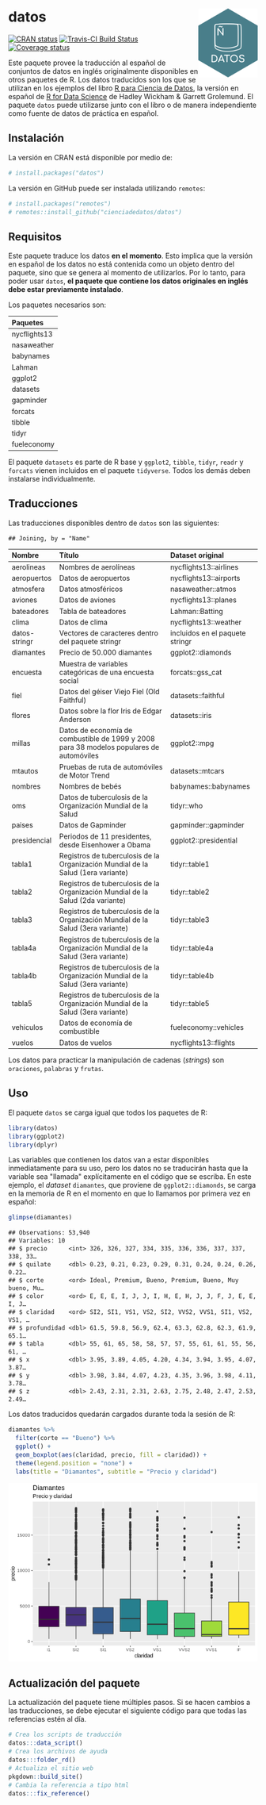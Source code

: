 
datos <img src="man/figures/logo.png" align="right" width = "120px"/>
=====================================================================

[![CRAN status](https://www.r-pkg.org/badges/version/datos)](https://cran.r-project.org/package=datos) [![Travis-CI Build Status](https://travis-ci.org/cienciadedatos/datos.svg?branch=master)](https://travis-ci.org/cienciadedatos/datos) [![Coverage status](https://codecov.io/gh/cienciadedatos/datos/branch/master/graph/badge.svg)](https://codecov.io/github/cienciadedatos/datos?branch=master)

Este paquete provee la traducción al español de conjuntos de datos en inglés originalmente disponibles en otros paquetes de R. Los datos traducidos son los que se utilizan en los ejemplos del libro [R para Ciencia de Datos](https://es.r4ds.hadley.nz/), la versión en español de [R for Data Science](https://r4ds.had.co.nz/) de Hadley Wickham & Garrett Grolemund. El paquete `datos` puede utilizarse junto con el libro o de manera independiente como fuente de datos de práctica en español.

Instalación
-----------

La versión en CRAN está disponible por medio de:

``` r
# install.packages("datos")
```

La versión en GitHub puede ser instalada utilizando `remotes`:

``` r
# install.packages("remotes")
# remotes::install_github("cienciadedatos/datos")
```

Requisitos
----------

Este paquete traduce los datos **en el momento**. Esto implica que la versión en español de los datos no está contenida como un objeto dentro del paquete, sino que se genera al momento de utilizarlos. Por lo tanto, para poder usar `datos`, **el paquete que contiene los datos originales en inglés debe estar previamente instalado**.

Los paquetes necesarios son:

| Paquetes     |
|:-------------|
| nycflights13 |
| nasaweather  |
| babynames    |
| Lahman       |
| ggplot2      |
| datasets     |
| gapminder    |
| forcats      |
| tibble       |
| tidyr        |
| fueleconomy  |

El paquete `datasets` es parte de R base y `ggplot2`, `tibble`, `tidyr`, `readr` y `forcats` vienen incluidos en el paquete `tidyverse`. Todos los demás deben instalarse individualmente.

Traducciones
------------

Las traducciones disponibles dentro de `datos` son las siguientes:

    ## Joining, by = "Name"

| Nombre        | Título                                                                                   | Dataset original                |
|:--------------|:-----------------------------------------------------------------------------------------|:--------------------------------|
| aerolineas    | Nombres de aerolíneas                                                                    | nycflights13::airlines          |
| aeropuertos   | Datos de aeropuertos                                                                     | nycflights13::airports          |
| atmosfera     | Datos atmosféricos                                                                       | nasaweather::atmos              |
| aviones       | Datos de aviones                                                                         | nycflights13::planes            |
| bateadores    | Tabla de bateadores                                                                      | Lahman::Batting                 |
| clima         | Datos de clima                                                                           | nycflights13::weather           |
| datos-stringr | Vectores de caracteres dentro del paquete stringr                                        | incluidos en el paquete stringr |
| diamantes     | Precio de 50.000 diamantes                                                               | ggplot2::diamonds               |
| encuesta      | Muestra de variables categóricas de una encuesta social                                  | forcats::gss\_cat               |
| fiel          | Datos del géiser Viejo Fiel (Old Faithful)                                               | datasets::faithful              |
| flores        | Datos sobre la flor Iris de Edgar Anderson                                               | datasets::iris                  |
| millas        | Datos de economía de combustible de 1999 y 2008 para 38 modelos populares de automóviles | ggplot2::mpg                    |
| mtautos       | Pruebas de ruta de automóviles de Motor Trend                                            | datasets::mtcars                |
| nombres       | Nombres de bebés                                                                         | babynames::babynames            |
| oms           | Datos de tuberculosis de la Organización Mundial de la Salud                             | tidyr::who                      |
| paises        | Datos de Gapminder                                                                       | gapminder::gapminder            |
| presidencial  | Periodos de 11 presidentes, desde Eisenhower a Obama                                     | ggplot2::presidential           |
| tabla1        | Registros de tuberculosis de la Organización Mundial de la Salud (1era variante)         | tidyr::table1                   |
| tabla2        | Registros de tuberculosis de la Organización Mundial de la Salud (2da variante)          | tidyr::table2                   |
| tabla3        | Registros de tuberculosis de la Organización Mundial de la Salud (3era variante)         | tidyr::table3                   |
| tabla4a       | Registros de tuberculosis de la Organización Mundial de la Salud (3era variante)         | tidyr::table4a                  |
| tabla4b       | Registros de tuberculosis de la Organización Mundial de la Salud (3era variante)         | tidyr::table4b                  |
| tabla5        | Registros de tuberculosis de la Organización Mundial de la Salud (3era variante)         | tidyr::table5                   |
| vehiculos     | Datos de economía de combustible                                                         | fueleconomy::vehicles           |
| vuelos        | Datos de vuelos                                                                          | nycflights13::flights           |

Los datos para practicar la manipulación de cadenas (*strings*) son `oraciones`, `palabras` y `frutas`.

Uso
---

El paquete `datos` se carga igual que todos los paquetes de R:

``` r
library(datos)
library(ggplot2)
library(dplyr)
```

Las variables que contienen los datos van a estar disponibles inmediatamente para su uso, pero los datos no se traducirán hasta que la variable sea "llamada" explícitamente en el código que se escriba. En este ejemplo, el *dataset* `diamantes`, que proviene de `ggplot2::diamonds`, se carga en la memoria de R en el momento en que lo llamamos por primera vez en español:

``` r
glimpse(diamantes)
```

    ## Observations: 53,940
    ## Variables: 10
    ## $ precio      <int> 326, 326, 327, 334, 335, 336, 336, 337, 337, 338, 33…
    ## $ quilate     <dbl> 0.23, 0.21, 0.23, 0.29, 0.31, 0.24, 0.24, 0.26, 0.22…
    ## $ corte       <ord> Ideal, Premium, Bueno, Premium, Bueno, Muy bueno, Mu…
    ## $ color       <ord> E, E, E, I, J, J, I, H, E, H, J, J, F, J, E, E, I, J…
    ## $ claridad    <ord> SI2, SI1, VS1, VS2, SI2, VVS2, VVS1, SI1, VS2, VS1, …
    ## $ profundidad <dbl> 61.5, 59.8, 56.9, 62.4, 63.3, 62.8, 62.3, 61.9, 65.1…
    ## $ tabla       <dbl> 55, 61, 65, 58, 58, 57, 57, 55, 61, 61, 55, 56, 61, …
    ## $ x           <dbl> 3.95, 3.89, 4.05, 4.20, 4.34, 3.94, 3.95, 4.07, 3.87…
    ## $ y           <dbl> 3.98, 3.84, 4.07, 4.23, 4.35, 3.96, 3.98, 4.11, 3.78…
    ## $ z           <dbl> 2.43, 2.31, 2.31, 2.63, 2.75, 2.48, 2.47, 2.53, 2.49…

Los datos traducidos quedarán cargados durante toda la sesión de R:

``` r
diamantes %>%
  filter(corte == "Bueno") %>%
  ggplot() +
  geom_boxplot(aes(claridad, precio, fill = claridad)) +
  theme(legend.position = "none") +
  labs(title = "Diamantes", subtitle = "Precio y claridad")
```

<img src="man/figures/diamantes.png">

Actualización del paquete
-------------------------

La actualización del paquete tiene múltiples pasos. Si se hacen cambios a las traducciones, se debe ejecutar el siguiente código para que todas las referencias estén al día.

``` r
# Crea los scripts de traducción
datos:::data_script()
# Crea los archivos de ayuda
datos:::folder_rd()
# Actualiza el sitio web
pkgdown::build_site()
# Cambia la referencia a tipo html
datos:::fix_reference()
```
